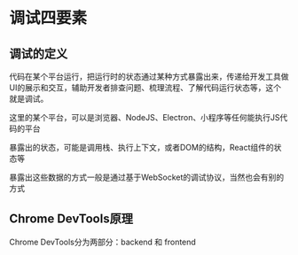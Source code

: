 # 调试四要素

## 调试的定义

代码在某个平台运行，把运行时的状态通过某种方式暴露出来，传递给开发工具做UI的展示和交互，辅助开发者排查问题、梳理流程、了解代码运行状态等，这个就是调试。

这里的某个平台，可以是浏览器、NodeJS、Electron、小程序等任何能执行JS代码的平台

暴露出的状态，可能是调用栈、执行上下文，或者DOM的结构，React组件的状态等

暴露出这些数据的方式一般是通过基于WebSocket的调试协议，当然也会有别的方式

## Chrome DevTools原理

Chrome DevTools分为两部分：backend 和 frontend